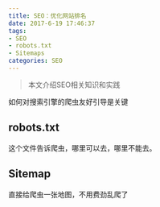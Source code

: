 ```yaml
---
title: SEO：优化网站排名
date: 2017-6-19 17:46:37
tags: 
- SEO
- robots.txt
- Sitemaps
categories: SEO
---
```


> 本文介绍SEO相关知识和实践

<!--more-->
如何对搜索引擎的爬虫友好引导是关键

## robots.txt
这个文件告诉爬虫，哪里可以去，哪里不能去。

## Sitemap
直接给爬虫一张地图，不用费劲乱爬了
